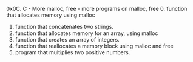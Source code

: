 0x0C. C - More malloc, free - more programs on malloc, free
0. function that allocates memory using malloc
1. function that concatenates two strings.
2. function that allocates memory for an array, using malloc
3. function that creates an array of integers.
4. function that reallocates a memory block using malloc and free
5.  program that multiplies two positive numbers.
